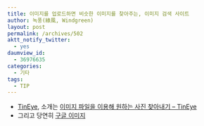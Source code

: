 ```yaml
---
title: 이미지를 업로드하면 비슷한 이미지를 찾아주는, 이미지 검색 사이트
author: 녹풍(綠風, Windgreen)
layout: post
permalink: /archives/502
aktt_notify_twitter:
  - yes
daumview_id:
  - 36976635
categories:
  - 기타
tags:
  - TIP
---
```

*   [TinEye][1], 소개는 [이미지 파일을 이용해 원하는 사진 찾아내기 &#8211; TinEye][2]
*   그리고 당연히 [구글 이미지][3]

 [1]: http://www.tineye.com/
 [2]: http://liverex.tistory.com/538
 [3]: http://images.google.com/